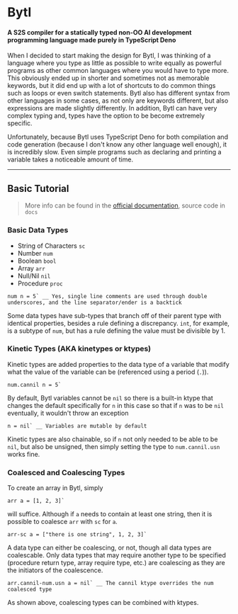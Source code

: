 # Bytl
#### A S2S compiler for a statically typed non-OO AI development programming language made purely in TypeScript Deno
When I decided to start making the design for Bytl, I was thinking of a language where you type as little as possible to write equally as powerful programs as other common languages where you would have to type more. This obviously ended up in shorter and sometimes not as memorable keywords, but it did end up with a lot of shortcuts to do common things such as loops or even switch statements. Bytl also has different syntax from other languages in some cases, as not only are keywords different, but also expressions are made slightly differently. In addition, Bytl can have very complex typing and, types have the option to be become extremely specific. 

Unfortunately, because Bytl uses TypeScript Deno for both compilation and code generation (because I don't know any other language well enough), it is incredibly slow. Even simple programs such as declaring and printing a variable takes a noticeable amount of time. 
***
## Basic Tutorial
> More info can be found in the <a href="https://www.duckduckgo.com" target="_blank">official documentation</a>, source code in `docs`

### Basic Data Types
* String of Characters `sc`
* Number `num`
* Boolean `bool`
* Array `arr`
* Null/Nil `nil`
* Procedure `proc`

```
num n = 5` __ Yes, single line comments are used through double underscores, and the line separator/ender is a backtick
```

Some data types have sub-types that branch off of their parent type with identical properties, besides a rule defining a discrepancy. `int`, for example, is a subtype of `num`, but has a rule defining the value must be divisible by 1.

### Kinetic Types (AKA kinetypes or ktypes)
Kinetic types are added properties to the data type of a variable that modify what the value of the variable can be (referenced using a period (`.`)).

```
num.cannil n = 5`
```
By default, Bytl variables cannot be `nil` so there is a built-in ktype that changes the default specifically for `n` in this case so that if `n` was to be `nil` eventually, it wouldn't throw an exception
```
n = nil` __ Variables are mutable by default
```
Kinetic types are also chainable, so if `n` not only needed to be able to be `nil`, but also be unsigned, then simply setting the type to `num.cannil.usn` works fine.
### Coalesced and Coalescing Types
To create an array in Bytl, simply 
```
arr a = [1, 2, 3]`
``` 
will suffice. Although if `a` needs to contain at least one string, then it is possible to coalesce `arr` with `sc` for `a`. 
```
arr-sc a = ["there is one string", 1, 2, 3]`
```
A data type can either be coalescing, or not, though all data types are coalescable. Only data types that may require another type to be specified (procedure return type, array require type, etc.) are coalescing as they are the initiators of the coalescence.

```
arr.cannil-num.usn a = nil` __ The cannil ktype overrides the num coalesced type
```
As shown above, coalescing types can be combined with ktypes.
